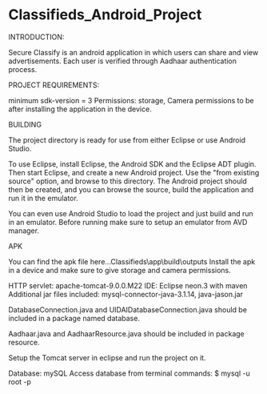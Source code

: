 # Classifieds_Android_Project
INTRODUCTION:

Secure Classify is an android application in which users can 
share and view advertisements. Each user is verified through
Aadhaar authentication process.

PROJECT REQUIREMENTS:
 
minimum sdk-version = 3
Permissions: storage, Camera permissions to be after installing 
	     the application in the device.

BUILDING

The project directory is ready for use from either Eclipse or use
Android Studio.

To use Eclipse, install Eclipse, the Android SDK and the Eclipse ADT
plugin. Then start Eclipse, and create a new Android project. Use the
"from existing source" option, and browse to this directory. The
Android project should then be created, and you can browse the source,
build the application and run it in the emulator.

You can even use Android Studio to load the project and just build and
run in an emulator. Before running make sure to setup an emulator from
AVD manager.

APK

You can find the apk file here...Classifieds\app\build\outputs
Install the apk in a device and make sure to give storage and camera 
permissions.



HTTP servlet: apache-tomcat-9.0.0.M22
IDE: Eclipse neon.3 with maven
Additional jar files included: mysql-connector-java-3.1.14, java-jason.jar

DatabaseConnection.java and UIDAIDatabaseConnection.java should be included
in a package named database.

Aadhaar.java and AadhaarResource.java should be included in package resource.

Setup the Tomcat server in eclipse and run the project on it.

Database: mySQL
Access database from terminal commands:
$ mysql -u root -p
